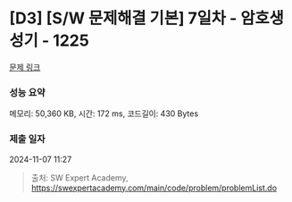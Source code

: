 # [D3] [S/W 문제해결 기본] 7일차 - 암호생성기 - 1225 

[문제 링크](https://swexpertacademy.com/main/code/problem/problemDetail.do?contestProbId=AV14uWl6AF0CFAYD) 

### 성능 요약

메모리: 50,360 KB, 시간: 172 ms, 코드길이: 430 Bytes

### 제출 일자

2024-11-07 11:27



> 출처: SW Expert Academy, https://swexpertacademy.com/main/code/problem/problemList.do